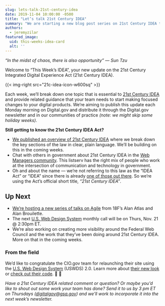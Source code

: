 ```yaml
---
slug: lets-talk-21st-century-idea
date: 2019-11-04 10:00:00 -0500
title: "Let’s talk 21st Century IDEA"
summary: "We are starting a new blog post series on 21st Century IDEA that’ll break down one essential topic and point to guidance to start running with it&#46;"
authors:
  - jeremyzilar
featured_image:
  uid: this-weeks-idea-card
  alt: ''
---
```



_“In the midst of chaos, there is also opportunity” ― Sun Tzu_

Welcome to “This Week’s IDEA”, your new update on the 21st Century Integrated Digital Experience Act (21st Century IDEA).

{{< img-right src="21c-idea-icon-w600sq" >}}

Each week, we’ll break down one topic that is essential to [21st Century IDEA](https://www.congress.gov/bill/115th-congress/house-bill/5759/text) and provide related guidance that your team needs to start making focused changes to your digital products. We’re aiming to publish this update each Monday morning on Digital.gov and distribute it through the Digital.gov newsletter and in our communities of practice _(note: we might skip some holiday weeks)_.

**Still getting to know the 21st Century IDEA Act?**

- [We published an overview of 21st Century IDEA](https://digital.gov/resources/21st-century-idea/) where we break down the key sections of the law in clear, plain language. We’ll be building on this in the coming weeks.
- Chat with others in government about 21st Century IDEA in the [Web Managers community](https://digital.gov/communities/web-content-managers/). This listserv has the right mix of people who work at the intersection of communication and technology in government.
- Oh and about the name — we’re not referring to this law as the “IDEA Act” or “IDEA” since there is already [one of those out there](https://sites.ed.gov/idea/). So we’re using the Act’s official short title, _“21st Century IDEA”_. 

## Up Next 
- [We’re hosting a new series of talks on Agile](https://digital.gov/event/2019/11/04/foundations-agile-i/) from 18F’s Alan Atlas and Alan Brouilette. 
- The next [U.S. Web Design System](https://designsystem.digital.gov/) monthly call will be on Thurs, Nov. 21 @ 2:30pm ET.
- We’re also working on creating more visibility around the Federal Web Council and the work that they’ve been doing around 21st Century IDEA. More on that in the coming weeks.

### From the field

We’d like to congratulate the CIO.gov team for relaunching their site using the [U.S. Web Design System](https://designsystem.digital.gov) (USWDS) 2.0. Learn more about [their new look](https://www.cio.gov/new-look/) or [check out their code](https://github.com/GSA/cio.gov-redo). :tada: :clap:

_Have a 21st Century IDEA related comment or question? Or maybe you’d like to shout out some work your team has done? Send it to us by 3 pm ET on Thursdays ([digitalgov@gsa.gov](mailto:digitalgov@gsa.gov)) and we’ll work to incorporate it into the next week’s newsletter._
